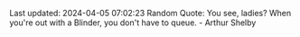 Last updated: 2024-04-05 07:02:23
Random Quote: You see, ladies? When you're out with a Blinder, you don't have to queue. - Arthur Shelby
